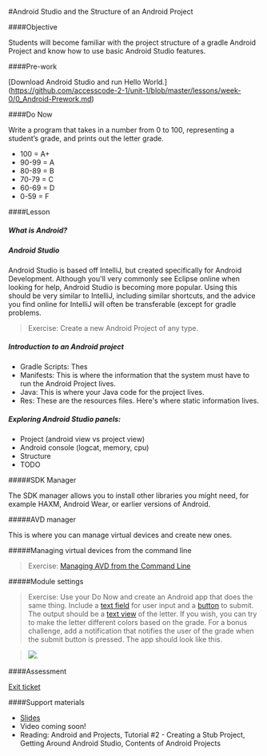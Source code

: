 #Android Studio and the Structure of an Android Project

####Objective

Students will become familiar with the project structure of a gradle Android Project
and know how to use basic Android Studio features.

####Pre-work

[Download Android Studio and run Hello World.]
(https://github.com/accesscode-2-1/unit-1/blob/master/lessons/week-0/0_Android-Prework.md)

####Do Now

Write a program that takes in a number from 0 to 100,
representing a student’s grade, and prints out the letter grade. 

* 100   = A+
* 90-99 = A
* 80-89 = B
* 70-79 = C
* 60-69 = D
* 0-59 = F

####Lesson

##### What is Android?
##### Android Studio
Android Studio is based off IntelliJ, but created specifically for Android Development. Although you'll very commonly see Eclipse online when looking for help, Android Studio is becoming more popular. Using this should be very similar to IntelliJ, including similar shortcuts, and the advice you find online for IntelliJ will often be transferable (except for gradle problems.

> Exercise: Create a new Android Project of any type.

##### Introduction to an Android project
* Gradle Scripts: Thes
* Manifests: This is where the information that the system must have to run the Android Project lives.
* Java: This is where your Java code for the project lives.
* Res: These are the resources files. Here's where static information lives.

##### Exploring Android Studio panels:
* Project (android view vs project view)
* Android console (logcat, memory, cpu)
* Structure
* TODO

#####SDK Manager

The SDK manager allows you to install other libraries you might need, for example HAXM, Android Wear,
or earlier versions of Android.

#####AVD manager

This is where you can manage virtual devices and create new ones.

#####Managing virtual devices from the command line

> Exercise: [Managing AVD from the Command Line](https://developer.android.com/tools/devices/managing-avds-cmdline.html)

#####Module settings

> Exercise: Use your Do Now and create an Android app that does the same thing. Include a 
[text field](http://developer.android.com/reference/android/widget/EditText.html) for user
input and a [button](http://developer.android.com/reference/android/widget/Button.html) to submit. The output should be a
[text view](http://developer.android.com/reference/android/widget/TextView.html)
of the letter. If you wish, you can try to make the
letter different colors based on the grade. For a bonus challenge, add a notification that notifies the user of the grade when the submit button is pressed. The app should look like this.

> ![](http://i.imgur.com/RgszB8z.png).

####Assessment

[Exit ticket](https://docs.google.com/a/c4q.nyc/forms/d/1HieXNBgrNRTCiZRPfOgCdCxSW3hY1ZYNMMiBzNefj2s/viewform)

####Support materials

* [Slides](https://docs.google.com/presentation/d/1jyr6z24BY3Vz3fZtAb7wW4_rn52yZhpr9AgbHujPOAA/edit#slide=id.gae49e002c_0_108)
* Video coming soon!
* Reading: Android and Projects, Tutorial #2 - Creating a Stub Project,
Getting Around Android Studio, Contents of Android Projects
